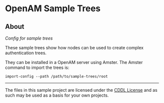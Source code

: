 <!--
 * The contents of this file are subject to the terms of the Common Development and
 * Distribution License (the License). You may not use this file except in compliance with the
 * License.
 *
 * You can obtain a copy of the License at legal/CDDLv1.0.txt. See the License for the
 * specific language governing permission and limitations under the License.
 *
 * When distributing Covered Software, include this CDDL Header Notice in each file and include
 * the License file at legal/CDDLv1.0.txt. If applicable, add the following below the CDDL
 * Header, with the fields enclosed by brackets [] replaced by your own identifying
 * information: "Portions copyright [year] [name of copyright owner]".
 *
 * Copyright 2018 ForgeRock AS. All Rights Reserved
-->
# OpenAM Sample Trees

## About

*Config for sample trees*

These sample trees show how nodes can be used to create complex authentication trees.

They can be installed in a OpenAM server using Amster. The Amster command to import the trees is:
```
import-config --path /path/to/sample-trees/root
```
* * *
The files in this sample project are licensed under the [CDDL License](https://forum.forgerock.com/cddlv1-0/) and as
such may be used as a basis for your own projects.


